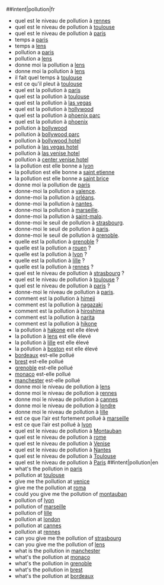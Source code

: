 ##intent|pollution|fr
- quel est le niveau de pollution à [rennes](location)
- quel est le niveau de pollution à [toulouse](location)
- quel est le niveau de pollution à [paris](location)
- temps a [paris](location)
- temps a [lens](location)
- pollution a [paris](location)
- pollution a [lens](location)
- donne moi la pollution a [lens](location)
- donne moi la pollution à [lens](location)
- il fait quel temps à [toulouse](location)
- est ce qu'il pleut à [toulouse](location)
- quel est la pollution à [paris](location)
- quel est la pollution à [toulouse](location)
- quel est la pollution à [las vegas](location)
- quel est la pollution à [hollywood](location)
- quel est la pollution à [phoenix parc](location)
- quel est la pollution à [phoenix](location)
- pollution à [bollywood](location)
- pollution à [bollywood parc](location)
- pollution à [bollywood hotel](location)
- pollution à [las vegas hotel](location)
- pollution à [las venise hotel](location)
- pollution à [center venise hotel](location)
- la pollution est elle bonne a [lyon](location)
- la pollution est elle bonne a [saint etienne](location)
- la pollution est elle bonne a [saint brice](location)
- donne moi la pollution de [paris](location)
- donne-moi la pollution a [valence](location).
- donne-moi la pollution à [orléans](location).
- donne-moi la pollution à [nantes](location).
- donne-moi la pollution à [marseille](location).
- donne-moi la pollution à [saint-malo](location).
- donne-moi le seuil de pollution à [strasbourg](location).
- donne-moi le seuil de pollution à [paris](location).
- donne-moi le seuil de pollution à [grenoble](location).
- quelle est la pollution à [grenoble](location) ?
- quelle est la pollution a [rouen](location) ?
- quelle est la pollution à [lyon](location) ?
- quelle est la pollution à [lille](location) ?
- quelle est la pollution à [rennes](location) ?
- quel est le niveau de pollution à [strasbourg](location) ?
- quel est le niveau de pollution à [toulouse](location) ?
- quel est le niveau de pollution à [paris](location) ?
- donne-moi le niveau de pollution à [paris](location).
- comment est la pollution à [himeji](location)
- comment est la pollution à [nagazaki](location)
- comment est la pollution à [hiroshima](location)
- comment est la pollution à [narita](location)
- comment est la pollution à [hikone](location)
- la pollution à [hakone](location) est elle élevé
- la pollution à [lens](location) est elle élevé
- la pollution à [lille](location) est elle élevé
- la pollution à [boston](location) est elle élevé
- [bordeaux](location) est-elle pollué
- [brest](location) est-elle pollué
- [grenoble](location) est-elle pollué
- [monaco](location) est-elle pollué
- [manchester](location) est-elle pollué
- donne moi le niveau de pollution à [lens](location)
- donne moi le niveau de pollution à [rennes](location)
- donne moi le niveau de pollution à [cannes](location)
- donne moi le niveau de pollution à [londre](location)
- donne moi le niveau de pollution à [lille](location)
- est ce que l’air est fortement pollué à [marseille](location)
- est ce que l’air est pollué à [lyon](location)
- quel est le niveau de pollution à [Montauban](location)
- quel est le niveau de pollution à [rome](location)
- quel est le niveau de pollution à [Venise](location)
- quel est le niveau de pollution à [Nantes](location)
- quel est le niveau de pollution à [Toulouse](location)
- quel est le niveau de pollution à [Paris](location)
##intent|pollution|en
- what's the pollution in [paris](location)
- pollution at [toulouse](location)
- give me the pollution at [venice](location)
- give me the pollution at [roma](location)
- could you give me the pollution of [montauban](location)
- pollution of [lyon](location)
- pollution of [marseille](location)
- pollution of [lille](location)
- pollution at [london](location)
- pollution at [cannes](location)
- pollution at [rennes](location)
- can you give me the pollution of [strasbourg](location)
- can you give me the pollution of [lens](location)
- what is the pollution in [manchester](location)
- what's the pollution at [monaco](location)
- what's the pollution in [grenoble](location)
- what's the pollution in [brest](location)
- what's the pollution at [bordeaux](location)